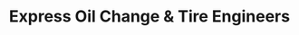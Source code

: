 ---
title: "Express Oil Change & Tire Engineers"
url: /warner-robins/express-oil-change-and-tire-engineers/
shop: tyres
---